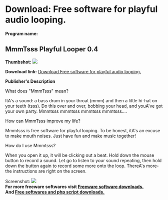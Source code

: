 # Download: Free software for playful audio looping.

**Program name:**

## MmmTsss Playful Looper 0.4

  
**Thumbshot:** ![](http://www.freewarefiles.com/screenshot/mmmtsss_md.jpg)   
  
**Download link:** [Download Free software for playful audio looping.](http://freesoftwares.boysofts.com/MmmTsss-Playful-Looper_program_49687.html)  
  


**Publisher's Description**  
  


What does "MmmTsss" mean? 

ItA's a sound: a bass drum in your throat (mmm) and then a little hi-hat on your teeth (tsss). Do this over and over, bobbing your head, and youA've got your own party. Mmmtsss mmmtsss mmmtsss mmmtsss....

How can MmmTsss improve my life?

Mmmtsss is free software for playful looping. To be honest, itA's an excuse to make mouth noises. Just have fun and make music together!

How do I use Mmmtsss?

When you open it up, it will be clicking out a beat. Hold down the mouse button to record a sound. Let go to listen to your sound repeating, then hold down the button again to record some more onto the loop. ThereA's more- the instructions are right on the screen.

  
  
Screenshot: ![](http://www.freewarefiles.com/screenshot/mmmtsss.jpg)   
**For more freeware softwares visit [Freeware software downloads.](http://freesoftwares.boysofts.com/)**   
**And [Free softwares and php script downloads.](http://www.boysofts.com/)**

